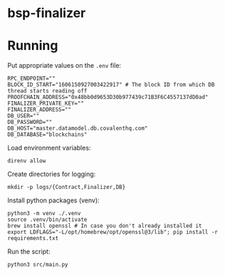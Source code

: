 # bsp-finalizer

# Running

Put appropriate values on the `.env` file:

```
RPC_ENDPOINT=""
BLOCK_ID_START="1606150927003422917" # The block ID from which DB thread starts reading off
PROOFCHAIN_ADDRESS="0x48bb0d9653D30b977439c71B3F6C4557137dD0ad"
FINALIZER_PRIVATE_KEY=""
FINALIZER_ADDRESS=""
DB_USER=""
DB_PASSWORD=""
DB_HOST="master.datamodel.db.covalenthq.com"
DB_DATABASE="blockchains"
```

Load environment variables:
```
direnv allow
```

Create directories for logging:

```
mkdir -p logs/{Contract,Finalizer,DB}
```

Install python packages (venv):

```
python3 -m venv ./.venv
source .venv/bin/activate
brew install openssl # In case you don't already installed it
export LDFLAGS="-L/opt/homebrew/opt/openssl@3/lib"; pip install -r requirements.txt
```

Run the script:
```
python3 src/main.py
```